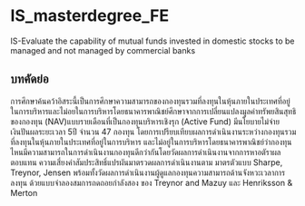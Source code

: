 # IS_masterdegree_FE
IS-Evaluate the capability of mutual funds invested in domestic stocks to be managed and not  managed by commercial banks

## บทคัดย่อ

การศึกษาค้นคว้าอิสระนี้เป็นการศึกษาความสามารถของกองทุนรวมที่ลงทุนในหุ้นภายในประเทศที่อยู่ในการบริหารและไม่อยในการบริหารโดยธนาคารพาณิชย์ศึกษาจากการเปลี่ยนแปลงมูลค่าทรัพยสินสุทธิของกองทุน
(NAV)แบบรายเดือนที่เป็นกองทุนบริหารเชิงรุก (Active Fund) มีนโยบายไม่จ่ายเงินปันผลระยะเวลา 5ปี จำนวน 47 กองทุน โดยการเปรียบเทียบผลการดำเนินงานระหว่างกองทุนรวมที่ลงทุนในหุ้นภายในประเทศที่อยู่ในการบริหาร
และไม่อยู่ในการบริหารโดยธนาคารพาณิชย์ว่ากองทุนไหนมีความสามารถในการดำเนินงานกองทุนดีกว่ากันโดยวัดผลการดำเนินงานจากการหาอตัราผลตอบแทน ความเสี่ยงค่าสัมประสิทธิ์แปรผันมาตรวดผลการดำเนินงานตาม
มาตรตัวแบบ Sharpe, Treynor, Jensen พร้อมทั้งวัดผลการดำเนินงานผู้ดูแลกองทุนความสามารถด้านจังหวะเวลาการลงทุน
ด้วยแบบจำลองสมการถดถอยกำลังสอง ของ Treynor and Mazuy และ Henriksson & Merton

